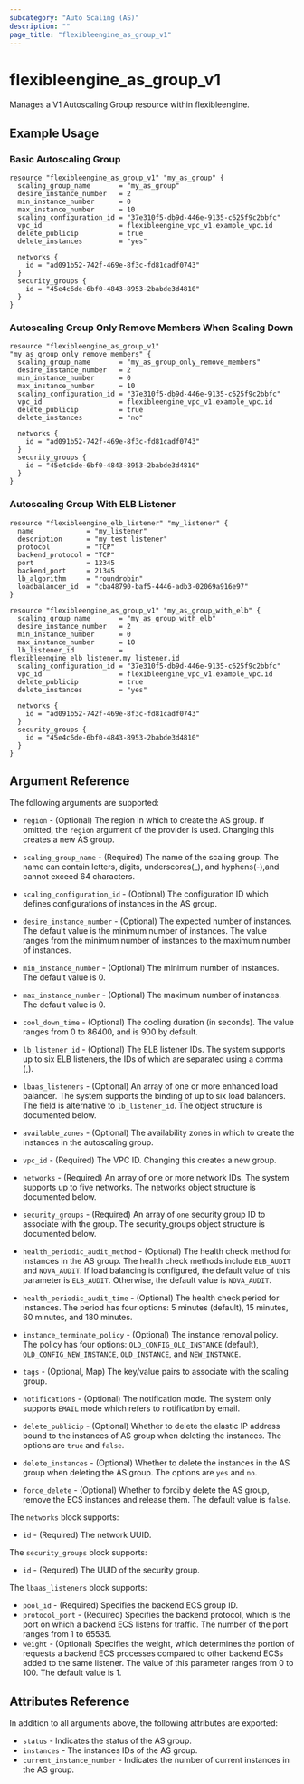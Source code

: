 ```yaml
---
subcategory: "Auto Scaling (AS)"
description: ""
page_title: "flexibleengine_as_group_v1"
---
```


# flexibleengine_as_group_v1

Manages a V1 Autoscaling Group resource within flexibleengine.

## Example Usage

### Basic Autoscaling Group

```hcl
resource "flexibleengine_as_group_v1" "my_as_group" {
  scaling_group_name       = "my_as_group"
  desire_instance_number   = 2
  min_instance_number      = 0
  max_instance_number      = 10
  scaling_configuration_id = "37e310f5-db9d-446e-9135-c625f9c2bbfc"
  vpc_id                   = flexibleengine_vpc_v1.example_vpc.id
  delete_publicip          = true
  delete_instances         = "yes"

  networks {
    id = "ad091b52-742f-469e-8f3c-fd81cadf0743"
  }
  security_groups {
    id = "45e4c6de-6bf0-4843-8953-2babde3d4810"
  }
}
```

### Autoscaling Group Only Remove Members When Scaling Down

```hcl
resource "flexibleengine_as_group_v1" "my_as_group_only_remove_members" {
  scaling_group_name       = "my_as_group_only_remove_members"
  desire_instance_number   = 2
  min_instance_number      = 0
  max_instance_number      = 10
  scaling_configuration_id = "37e310f5-db9d-446e-9135-c625f9c2bbfc"
  vpc_id                   = flexibleengine_vpc_v1.example_vpc.id
  delete_publicip          = true
  delete_instances         = "no"

  networks {
    id = "ad091b52-742f-469e-8f3c-fd81cadf0743"
  }
  security_groups {
    id = "45e4c6de-6bf0-4843-8953-2babde3d4810"
  }
}
```

### Autoscaling Group With ELB Listener

```hcl
resource "flexibleengine_elb_listener" "my_listener" {
  name             = "my_listener"
  description      = "my test listener"
  protocol         = "TCP"
  backend_protocol = "TCP"
  port             = 12345
  backend_port     = 21345
  lb_algorithm     = "roundrobin"
  loadbalancer_id  = "cba48790-baf5-4446-adb3-02069a916e97"
}

resource "flexibleengine_as_group_v1" "my_as_group_with_elb" {
  scaling_group_name       = "my_as_group_with_elb"
  desire_instance_number   = 2
  min_instance_number      = 0
  max_instance_number      = 10
  lb_listener_id           = flexibleengine_elb_listener.my_listener.id
  scaling_configuration_id = "37e310f5-db9d-446e-9135-c625f9c2bbfc"
  vpc_id                   = flexibleengine_vpc_v1.example_vpc.id
  delete_publicip          = true
  delete_instances         = "yes"

  networks {
    id = "ad091b52-742f-469e-8f3c-fd81cadf0743"
  }
  security_groups {
    id = "45e4c6de-6bf0-4843-8953-2babde3d4810"
  }
}
```

## Argument Reference

The following arguments are supported:

* `region` - (Optional) The region in which to create the AS group. If
    omitted, the `region` argument of the provider is used. Changing this
    creates a new AS group.

* `scaling_group_name` - (Required) The name of the scaling group. The name can contain letters,
    digits, underscores(_), and hyphens(-),and cannot exceed 64 characters.

* `scaling_configuration_id` - (Optional) The configuration ID which defines
    configurations of instances in the AS group.

* `desire_instance_number` - (Optional) The expected number of instances. The default
    value is the minimum number of instances. The value ranges from the minimum number of
    instances to the maximum number of instances.

* `min_instance_number` - (Optional) The minimum number of instances.
    The default value is 0.

* `max_instance_number` - (Optional) The maximum number of instances.
    The default value is 0.

* `cool_down_time` - (Optional) The cooling duration (in seconds). The value ranges
    from 0 to 86400, and is 900 by default.

* `lb_listener_id` - (Optional) The ELB listener IDs. The system supports up to
    six ELB listeners, the IDs of which are separated using a comma (,).

* `lbaas_listeners` - (Optional) An array of one or more enhanced load balancer.
    The system supports the binding of up to six load balancers. The field is
    alternative to `lb_listener_id`.  The object structure is documented below.

* `available_zones` - (Optional) The availability zones in which to create
    the instances in the autoscaling group.

* `vpc_id` - (Required) The VPC ID. Changing this creates a new group.

* `networks` - (Required) An array of one or more network IDs.
    The system supports up to five networks. The networks object structure
    is documented below.

* `security_groups` - (Required) An array of `one` security group ID to
    associate with the group. The security_groups object structure is
    documented below.

* `health_periodic_audit_method` - (Optional) The health check method for instances
    in the AS group. The health check methods include `ELB_AUDIT` and `NOVA_AUDIT`.
    If load balancing is configured, the default value of this parameter is `ELB_AUDIT`.
    Otherwise, the default value is `NOVA_AUDIT`.

* `health_periodic_audit_time` - (Optional) The health check period for instances.
    The period has four options: 5 minutes (default), 15 minutes, 60 minutes, and 180 minutes.

* `instance_terminate_policy` - (Optional) The instance removal policy. The policy has
    four options: `OLD_CONFIG_OLD_INSTANCE` (default), `OLD_CONFIG_NEW_INSTANCE`,
    `OLD_INSTANCE`, and `NEW_INSTANCE`.

* `tags` - (Optional, Map) The key/value pairs to associate with the scaling group.

* `notifications` - (Optional) The notification mode. The system only supports `EMAIL`
    mode which refers to notification by email.

* `delete_publicip` - (Optional) Whether to delete the elastic IP address bound to the
    instances of AS group when deleting the instances. The options are `true` and `false`.

* `delete_instances` - (Optional) Whether to delete the instances in the AS group
    when deleting the AS group. The options are `yes` and `no`.

* `force_delete` - (Optional) Whether to forcibly delete the AS group, remove the ECS instances and release them.
  The default value is `false`.

The `networks` block supports:

* `id` - (Required) The network UUID.

The `security_groups` block supports:

* `id` - (Required) The UUID of the security group.

The `lbaas_listeners` block supports:

* `pool_id` - (Required) Specifies the backend ECS group ID.
* `protocol_port` - (Required) Specifies the backend protocol, which is the port on which
  a backend ECS listens for traffic. The number of the port ranges from 1 to 65535.
* `weight` - (Optional) Specifies the weight, which determines the portion of requests a
  backend ECS processes compared to other backend ECSs added to the same listener. The value
  of this parameter ranges from 0 to 100. The default value is 1.

## Attributes Reference

In addition to all arguments above, the following attributes are exported:

* `status` - Indicates the status of the AS group.
* `instances` - The instances IDs of the AS group.
* `current_instance_number` - Indicates the number of current instances in the AS group.
